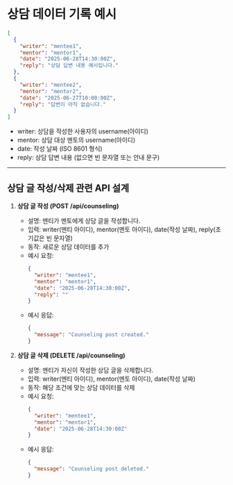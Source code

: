 # 상담 데이터 기록 예시

```json
[
  {
    "writer": "mentee1",
    "mentor": "mentor1",
    "date": "2025-06-28T14:30:00Z",
    "reply": "상담 답변 내용 예시입니다."
  },
  {
    "writer": "mentee2",
    "mentor": "mentor2",
    "date": "2025-06-27T10:00:00Z",
    "reply": "답변이 아직 없습니다."
  }
]
```

- writer: 상담을 작성한 사용자의 username(아이디)
- mentor: 상담 대상 멘토의 username(아이디)
- date: 작성 날짜 (ISO 8601 형식)
- reply: 상담 답변 내용 (없으면 빈 문자열 또는 안내 문구)

---

## 상담 글 작성/삭제 관련 API 설계

1. **상담 글 작성 (POST /api/counseling)**
   - 설명: 멘티가 멘토에게 상담 글을 작성합니다.
   - 입력: writer(멘티 아이디), mentor(멘토 아이디), date(작성 날짜), reply(초기값은 빈 문자열)
   - 동작: 새로운 상담 데이터를 추가
   - 예시 요청:
     ```json
     {
       "writer": "mentee1",
       "mentor": "mentor1",
       "date": "2025-06-28T14:30:00Z",
       "reply": ""
     }
     ```
   - 예시 응답:
     ```json
     {
       "message": "Counseling post created."
     }
     ```

2. **상담 글 삭제 (DELETE /api/counseling)**
   - 설명: 멘티가 자신이 작성한 상담 글을 삭제합니다.
   - 입력: writer(멘티 아이디), mentor(멘토 아이디), date(작성 날짜)
   - 동작: 해당 조건에 맞는 상담 데이터를 삭제
   - 예시 요청:
     ```json
     {
       "writer": "mentee1",
       "mentor": "mentor1",
       "date": "2025-06-28T14:30:00Z"
     }
     ```
   - 예시 응답:
     ```json
     {
       "message": "Counseling post deleted."
     }
     ```
